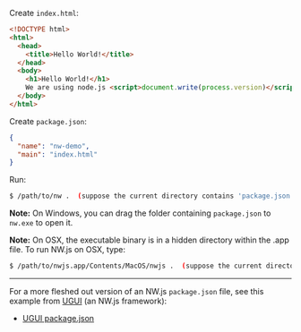 Create `index.html`:

```html
<!DOCTYPE html>
<html>
  <head>
    <title>Hello World!</title>
  </head>
  <body>
    <h1>Hello World!</h1>
    We are using node.js <script>document.write(process.version)</script>.
  </body>
</html>
```

Create `package.json`:

```json
{
  "name": "nw-demo",
  "main": "index.html"
}
```

Run:  
```bash
$ /path/to/nw .  (suppose the current directory contains 'package.json')
```

**Note:** On Windows, you can drag the folder containing `package.json` to `nw.exe` to open it.

**Note:** On OSX, the executable binary is in a hidden directory within the .app file. To run NW.js on OSX, type:
```bash
$ /path/to/nwjs.app/Contents/MacOS/nwjs .  (suppose the current directory contains 'package.json')
```

* * *

For a more fleshed out version of an NW.js `package.json` file, see this example from [UGUI](http://UGUI.io) (an NW.js framework):

* [UGUI package.json](http://ugui.io/package)
